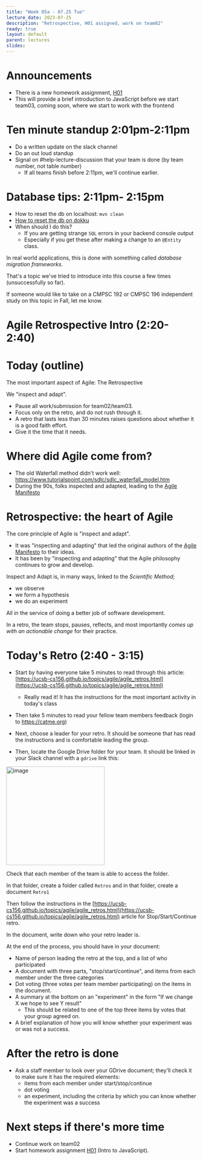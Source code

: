 ```yaml
---
title: "Week 05a - 07.25 Tue"
lecture_date: 2023-07-25
description: "Retrospective, H01 assigned, work on team02"
ready: true
layout: default
parent: lectures
slides: 
---
```


# Announcements

* There is a new homework assignment, [H01](https://ucsb-cs156.github.io/m23/hwk/h01/)
* This will provide a brief introduction to JavaScript before we start team03, coming soon, where we start to work with the frontend
  
# Ten minute standup 2:01pm-2:11pm

* Do a written update on the slack channel
* Do an out loud standup
* Signal on #help-lecture-discussion that your team is done (by team number, not table number)
  - If all teams finish before 2:11pm, we'll continue earlier.

# Database tips: 2:11pm- 2:15pm

* How to reset the db on localhost: `mvn clean`
* [How to reset the db on dokku](https://ucsb-cs156.github.io/topics/dokku/postgres_database.html#resetting-the-database) 
* When should I do this?
  - If you are getting strange `SQL` errors in your backend console output
  - Especially if you get these after making a change to an `@Entity` class.

In real world applications, this is done with something called *database migration frameworks*.

That's a topic we've tried to introduce into this course a few times (unsuccessfully so far).

If someone would like to take on a CMPSC 192 or CMPSC 196 independent study on this topic in Fall, let me know.

# Agile Retrospective Intro (2:20-2:40)

# Today (outline)

The most important aspect of Agile: The Retrospective

We "inspect and adapt".

* Pause all work/submission for team02/team03.
* Focus only on the retro, and do not rush through it.
* A retro that lasts less than 30 minutes raises questions about whether it is a good faith effort.
* Give it the time that it needs.

# Where did Agile come from?

* The old Waterfall method didn't work well: <https://www.tutorialspoint.com/sdlc/sdlc_waterfall_model.htm>
* During the 90s, folks inspected and adapted, leading to the [Agile Manifesto](https://agilemanifesto.org/)

# Retrospective: the heart of Agile

The core principle of Agile is "inspect and adapt".  
* It was "inspecting and adapting" that led the original authors of the [Agile Manifesto](https://agilemanifesto.org/) to their ideas.
* It has been by "inspecting and adapting" that the Agile philosophy continues to grow and develop.

Inspect and Adapt is, in many ways, linked to the *Scientific Method*; 
* we observe
* we form a hypothesis
* we do an experiment

All in the service of doing a better job of software development.

In a retro, the team stops, pauses, reflects, and most importantly *comes up with an actionable change* for their practice.

# Today's Retro (2:40 - 3:15)

* Start by having everyone take 5 minutes to read through this article: [https://ucsb-cs156.github.io/topics/agile/agile_retros.html](https://ucsb-cs156.github.io/topics/agile/agile_retros.html)
  - Really read it!  It has the instructions for the most important activity in today's class
 
* Then take 5 minutes to read your fellow team members feedback (login to <https://catme.org>)
 
* Next, choose a leader for your retro. It should be someone that has read the instructions and is comfortable leading the group. 
* Then, locate the Google Drive folder for your team.  It should be linked in your Slack channel with a `gdrive` link this:

<img width="260" alt="image" src="https://user-images.githubusercontent.com/1119017/166498621-8fc7d61a-4d76-404d-9514-ea4672667ad9.png">

Check that each member of the team is able to access the folder.

In that folder, create a folder called `Retros` and in that folder, create a document `Retro1`

Then follow the instructions in the [https://ucsb-cs156.github.io/topics/agile/agile_retros.html](https://ucsb-cs156.github.io/topics/agile/agile_retros.html) article for  Stop/Start/Continue retro.

In the document, write down who your retro leader is.

At the end of the process, you should have in your document:
* Name of person leading the retro at the top, and a list of who participated
* A document with three parts, "stop/start/continue", and items from each member under the three categories
* Dot voting (three votes per team member participating) on the items in the document.
* A summary at the bottom on an "experiment" in the form "If we change X we hope to see Y result"
  - This should be related to one of the top three items by votes that your group agreed on.
* A brief explanation of how you will know whether your experiment was or was not a success.

# After the retro is done

* Ask a staff member to look over your GDrive document; they'll check it to make sure it has the required elements:
  - items from each member under start/stop/continue
  - dot voting
  - an experiment, including the criteria by which you can know whether the experiment was a success

# Next steps if there's more time

* Continue work on team02
* Start homework assignment [H01](https://ucsb-cs156.github.io/m23/hwk/h01/) (Intro to JavaScript).
  
